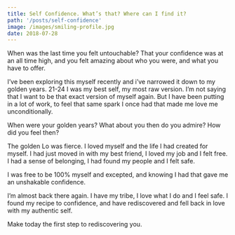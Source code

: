 ```yaml
---
title: Self Confidence. What’s that? Where can I find it?
path: '/posts/self-confidence'
image: /images/smiling-profile.jpg
date: 2018-07-28
---
```


When was the last time you felt untouchable? That your confidence was at an all time high, and you felt amazing about who you were, and what you have to offer.

I’ve been exploring this myself recently and i’ve narrowed it down to my golden years. 21-24 I was my best self, my most raw version. I’m not saying that I want to be that exact version of myself again. But I have been putting in a lot of work, to feel that same spark I once had that made me love me unconditionally.

When were your golden years? What about you then do you admire? How did you feel then?

The golden Lo was fierce. I loved myself and the life I had created for myself. I had just moved in with my best friend, I loved my job and I felt free. I had a sense of belonging, I had found my people and I felt safe.

I was free to be 100% myself and excepted, and knowing I had that gave me an unshakable confidence.

I’m almost back there again. I have my tribe, I love what I do and I feel safe. I found my recipe to confidence, and have rediscovered and fell back in love with my authentic self.

Make today the first step to rediscovering you.
